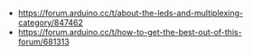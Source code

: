 - https://forum.arduino.cc/t/about-the-leds-and-multiplexing-category/847462
- https://forum.arduino.cc/t/how-to-get-the-best-out-of-this-forum/681313
